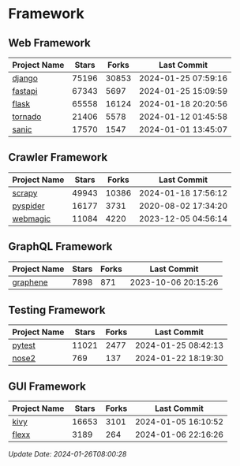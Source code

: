 # Framework

## Web Framework
| Project Name | Stars | Forks | Last Commit |
| ------------ | ----- | ----- | ----------- |
| [django](https://github.com/django/django) | 75196 | 30853 | 2024-01-25 07:59:16 |
| [fastapi](https://github.com/tiangolo/fastapi) | 67343 | 5697 | 2024-01-25 15:09:59 |
| [flask](https://github.com/pallets/flask) | 65558 | 16124 | 2024-01-18 20:20:56 |
| [tornado](https://github.com/tornadoweb/tornado) | 21406 | 5578 | 2024-01-12 01:45:58 |
| [sanic](https://github.com/sanic-org/sanic) | 17570 | 1547 | 2024-01-01 13:45:07 |

## Crawler Framework
| Project Name | Stars | Forks | Last Commit |
| ------------ | ----- | ----- | ----------- |
| [scrapy](https://github.com/scrapy/scrapy) | 49943 | 10386 | 2024-01-18 17:56:12 |
| [pyspider](https://github.com/binux/pyspider) | 16177 | 3731 | 2020-08-02 17:34:20 |
| [webmagic](https://github.com/code4craft/webmagic) | 11084 | 4220 | 2023-12-05 04:56:14 |

## GraphQL Framework
| Project Name | Stars | Forks | Last Commit |
| ------------ | ----- | ----- | ----------- |
| [graphene](https://github.com/graphql-python/graphene) | 7898 | 871 | 2023-10-06 20:15:26 |

## Testing Framework
| Project Name | Stars | Forks | Last Commit |
| ------------ | ----- | ----- | ----------- |
| [pytest](https://github.com/pytest-dev/pytest) | 11021 | 2477 | 2024-01-25 08:42:13 |
| [nose2](https://github.com/nose-devs/nose2) | 769 | 137 | 2024-01-22 18:19:30 |

## GUI Framework
| Project Name | Stars | Forks | Last Commit |
| ------------ | ----- | ----- | ----------- |
| [kivy](https://github.com/kivy/kivy) | 16653 | 3101 | 2024-01-05 16:10:52 |
| [flexx](https://github.com/flexxui/flexx) | 3189 | 264 | 2024-01-06 22:16:26 |

*Update Date: 2024-01-26T08:00:28*